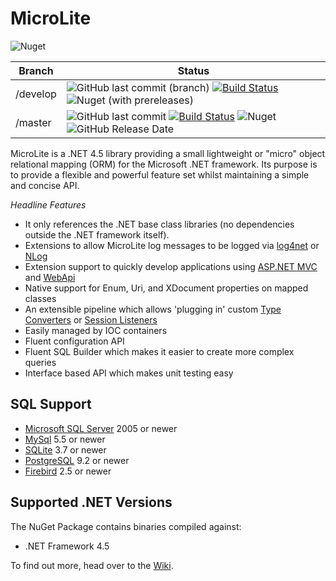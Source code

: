 MicroLite
=========

![Nuget](https://img.shields.io/nuget/dt/MicroLite)

|Branch|Status|
|-------|------|
|/develop|![GitHub last commit (branch)](https://img.shields.io/github/last-commit/MicroLite-ORM/MicroLite/develop) [![Build Status](https://dev.azure.com/trevorpilley/MicroLite-ORM/_apis/build/status/MicroLite-ORM.MicroLite?branchName=develop)](https://dev.azure.com/trevorpilley/MicroLite-ORM/_build/latest?definitionId=36&branchName=develop) ![Nuget (with prereleases)](https://img.shields.io/nuget/vpre/MicroLite)|
|/master|![GitHub last commit](https://img.shields.io/github/last-commit/MicroLite-ORM/MicroLite/master) [![Build Status](https://dev.azure.com/trevorpilley/MicroLite-ORM/_apis/build/status/MicroLite-ORM.MicroLite?branchName=master)](https://dev.azure.com/trevorpilley/MicroLite-ORM/_build/latest?definitionId=36&branchName=master) ![Nuget](https://img.shields.io/nuget/v/MicroLite) ![GitHub Release Date](https://img.shields.io/github/release-date/MicroLite-ORM/MicroLite)|

MicroLite is a .NET 4.5 library providing a small lightweight or "micro" object relational mapping (ORM) for the Microsoft .NET framework. Its purpose is to provide a flexible and powerful feature set whilst maintaining a simple and concise API.

_Headline Features_

* It only references the .NET base class libraries (no dependencies outside the .NET framework itself).
* Extensions to allow MicroLite log messages to be logged via [log4net](https://github.com/MicroLite-ORM/MicroLite.Logging.Log4Net#microlitelogginglog4net) or [NLog](https://github.com/MicroLite-ORM/MicroLite.Logging.NLog#microliteloggingnlog)
* Extension support to quickly develop applications using [ASP.NET MVC](https://github.com/MicroLite-ORM/MicroLite.Extensions.Mvc#microliteextensionsmvc) and [WebApi](https://github.com/MicroLite-ORM/MicroLite.Extensions.WebApi#microliteextensionswebapi)
* Native support for Enum, Uri, and XDocument properties on mapped classes
* An extensible pipeline which allows 'plugging in' custom [Type Converters](https://github.com/MicroLite-ORM/MicroLite/wiki/Type-Converters) or [Session Listeners](https://github.com/MicroLite-ORM/MicroLite/wiki/Listeners)
* Easily managed by IOC containers
* Fluent configuration API
* Fluent SQL Builder which makes it easier to create more complex queries
* Interface based API which makes unit testing easy

## SQL Support

* [Microsoft SQL Server](https://github.com/MicroLite-ORM/MicroLite/wiki#configuring-the-connection) 2005 or newer
* [MySql](https://github.com/MicroLite-ORM/MicroLite/wiki/Using-MySql) 5.5 or newer
* [SQLite](https://github.com/MicroLite-ORM/MicroLite/wiki/Using-SQLite) 3.7 or newer
* [PostgreSQL](https://github.com/MicroLite-ORM/MicroLite/wiki/Using-PostgreSQL) 9.2 or newer
* [Firebird](https://github.com/MicroLite-ORM/MicroLite/wiki/Using-Firebird) 2.5 or newer

## Supported .NET Versions

The NuGet Package contains binaries compiled against:

* .NET Framework 4.5

To find out more, head over to the [Wiki](https://github.com/MicroLite-ORM/MicroLite/wiki).
